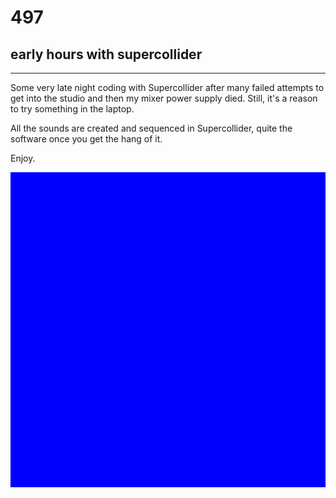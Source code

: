 # 497
## early hours with supercollider
---

Some very late night coding with Supercollider after many failed attempts to get into the studio and then my mixer power supply died. Still, it's a reason to try something in the laptop.

All the sounds are created and sequenced in Supercollider, quite the software once you get the hang of it.

Enjoy.


![Image](/assets/img/snd00.png)